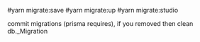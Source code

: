 #yarn migrate:save
#yarn migrate:up
#yarn migrate:studio

commit migrations (prisma requires), if you removed then clean db._Migration